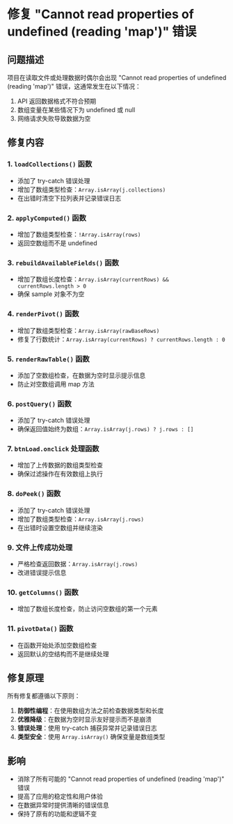 # 修复 "Cannot read properties of undefined (reading 'map')" 错误

## 问题描述
项目在读取文件或处理数据时偶尔会出现 "Cannot read properties of undefined (reading 'map')" 错误，这通常发生在以下情况：
1. API 返回数据格式不符合预期
2. 数组变量在某些情况下为 undefined 或 null
3. 网络请求失败导致数据为空

## 修复内容

### 1. `loadCollections()` 函数
- 添加了 try-catch 错误处理
- 增加了数组类型检查：`Array.isArray(j.collections)`
- 在出错时清空下拉列表并记录错误日志

### 2. `applyComputed()` 函数
- 增加了数组类型检查：`!Array.isArray(rows)`
- 返回空数组而不是 undefined

### 3. `rebuildAvailableFields()` 函数  
- 增加了数组长度检查：`Array.isArray(currentRows) && currentRows.length > 0`
- 确保 sample 对象不为空

### 4. `renderPivot()` 函数
- 增加了数组类型检查：`Array.isArray(rawBaseRows)`
- 修复了行数统计：`Array.isArray(currentRows) ? currentRows.length : 0`

### 5. `renderRawTable()` 函数
- 添加了空数组检查，在数据为空时显示提示信息
- 防止对空数组调用 map 方法

### 6. `postQuery()` 函数
- 添加了 try-catch 错误处理
- 确保返回值始终为数组：`Array.isArray(j.rows) ? j.rows : []`

### 7. `btnLoad.onclick` 处理函数
- 增加了上传数据的数组类型检查
- 确保过滤操作在有效数组上执行

### 8. `doPeek()` 函数
- 添加了 try-catch 错误处理
- 增加了数组类型检查：`Array.isArray(j.rows)`
- 在出错时设置空数组并继续渲染

### 9. 文件上传成功处理
- 严格检查返回数据：`Array.isArray(j.rows)`
- 改进错误提示信息

### 10. `getColumns()` 函数
- 增加了数组长度检查，防止访问空数组的第一个元素

### 11. `pivotData()` 函数
- 在函数开始处添加空数组检查
- 返回默认的空结构而不是继续处理

## 修复原理
所有修复都遵循以下原则：
1. **防御性编程**：在使用数组方法之前检查数据类型和长度
2. **优雅降级**：在数据为空时显示友好提示而不是崩溃
3. **错误处理**：使用 try-catch 捕获异常并记录错误日志
4. **类型安全**：使用 `Array.isArray()` 确保变量是数组类型

## 影响
- 消除了所有可能的 "Cannot read properties of undefined (reading 'map')" 错误
- 提高了应用的稳定性和用户体验
- 在数据异常时提供清晰的错误信息
- 保持了原有的功能和逻辑不变
